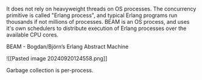 It does not rely on heavyweight threads on OS processes. The concurrency primitive is called "Erlang process", and typical Erlang programs run thousands if not millions of processes. BEAM is an OS process, and uses it's own schedulers to distribute execution of Erlang processes over the available CPU cores.

BEAM - Bogdan/Björn’s Erlang Abstract Machine

![[Pasted image 20240920124558.png]]

Garbage collection is per-process.